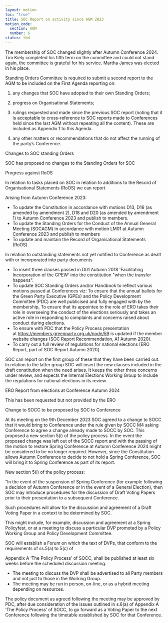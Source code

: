 ```yaml
---
layout: motion
toc: "true"
title: SOC Report on activity since AGM 2023
motion_code:
  section: AGM
  number: 6
status: tbd
---
```

The membership of SOC changed slightly after Autumn Conference 2024. Tim Kiely completed his fifth term on the committee and could not stand again, the committee is grateful for his service. Martha James was elected in his place.



Standing Orders Committee is required to submit a second report to the AGM to be included on the First Agenda reporting on:



1. any changes that SOC have adopted to their own Standing Orders;

2. progress on Organisational Statements;

3. rulings requested and made since the previous SOC report (noting that it is acceptable to cross-reference to SOC reports made to Conferences held since the last AGM without repeating all the content). These are included as Appendix 1 to this Agenda.

4. any other matters or recommendations that do not affect the running of the party’s Conference.

Changes to SOC standing Orders



SOC has proposed no changes to the Standing Orders for SOC



Progress against RoOS



In relation to tasks placed on SOC in relation to additions to the Record of Organisational Statements (RoOS) we can report



Arising from Autumn Conference 2023:

* To update the Constitution in accordance with motions D13, D16 (as amended by amendment 2), D18 and D20 (as amended by amendment 1) to Autumn Conference 2023 and publish to members.
* To update the Standing Orders for the Conduct of the Annual General Meeting (SOCAGM) in accordance with motion LM01 at Autumn Conference 2023 and publish to members
* To update and maintain the Record of Organisational Statements (RoOS).

In relation to outstanding statements not yet notified to Conference as dealt with or incorporated into party documents

* To insert three clauses passed in D01 Autumn 2018 'Facilitating Incorporation of the GPEW' into the constitution "when the transfer happens".
* To update SOC Standing Orders and/or Handbook to reflect various motions passed at Conferences viz: To ensure that the annual ballots for the Green Party Executive (GPEx) and the Policy Development Committee (PDC) are well publicised and fully engaged with by the membership, To ensure that its appointee to the role of ERO takes their role in overseeing the conduct of the elections seriously and takes an active role in responding to complaints and concerns raised about conduct during elections.
* To ensure with PDC that the Policy Process presentation at <https://members.greenparty.org.uk/node/59> is updated if the member website changes (SOC Report Recommendation, A1 Autumn 2020).
* To carry out a full review of regulations for national elections \[ERO Report, part of SOC Report Autumn 2020].

SOC can report on the first group of these that they have been carried out. In relation to the latter group SOC will insert the new clauses included in the draft constitution when the need arises. It keeps the other three concerns under review, and expects the Internal Elections Working Group to include the regulations for national elections in its review.



ERO Report from elections at Conference Autumn 2024



This has been requested but not provided by the ERO



Change to SOCC to be proposed by SOC to Conference



At its meeting on the 9th December 2023 SOC agreed to a change to SOCC that it would bring to Conference under the rule given by SOCC M4 asking Conference to agree a change already made to SOCC by SOC. This proposed a new section 5(i) of the policy process. In the event the proposed change was left out of the SOCC report and with the passing of the motion to restore Spring Conference at Autumn Conference 2024 might be considered to be no longer required. However, since the Constitution allows Autumn Conference to decide to not hold a Spring Conference, SOC will bring it to Spring Conference as part of its report.



New section 5(i) of the policy process:



“In the event of the suspension of Spring Conference (for example following a decision of Autumn Conference or in the event of a General Election), then SOC may introduce procedures for the discussion of Draft Voting Papers prior to their presentation to a subsequent Conference.

Such procedures will allow for the discussion and agreement of a Draft Voting Paper in a context to be determined by SOC.



This might include, for example, discussion and agreement at a Spring Policyfest, or at a meeting to discuss a particular DVP promoted by a Policy Working Group and Policy Development Committee.

SOC will establish a Forum on which the text of DVPs, that conform to the requirements of ss.5(a) to 5(c) of 

Appendix A ‘The Policy Process’ of SOCC, shall be published at least six weeks before the scheduled discussion meeting.

* The meeting to discuss the DVP shall be advertised to all Party members and not just to those in the Working Group.
* The meeting may be run in person, on-line, or as a hybrid meeting depending on resources.

The policy document as agreed following the meeting may be approved by PDC, after due consideration of the issues outlined in s.6(a) of Appendix A ‘The Policy Process’ of SOCC, to go forward as a Voting Paper to the next Conference following the timetable established by SOC for that Conference.